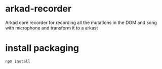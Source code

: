 #   arkad-recorder
Arkad core recorder for recording all the mutations in the DOM and song with microphone and transform it to a arkast
#   install packaging
    npm install
